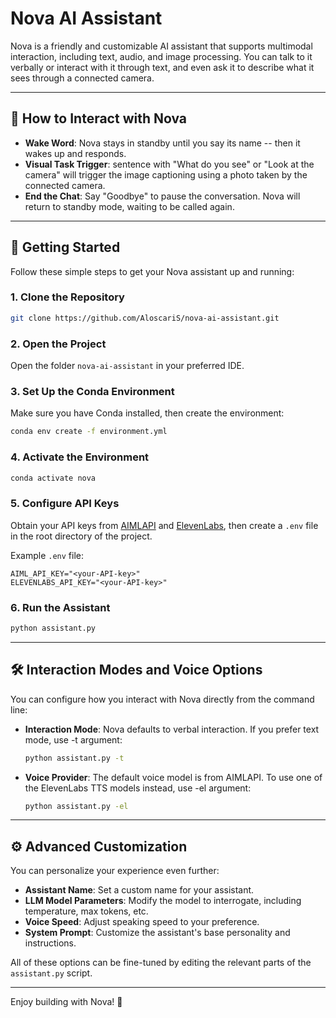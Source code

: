 # Nova AI Assistant

Nova is a friendly and customizable AI assistant that supports multimodal interaction, including text, audio, and image processing. You can talk to it verbally or interact with it through text, and even ask it to describe what it sees through a connected camera. 

---

## 🤖 How to Interact with Nova

* **Wake Word**: Nova stays in standby until you say its name -- then it wakes up and responds.
* **Visual Task Trigger**: sentence with "What do you see" or "Look at the camera" will trigger the image captioning using a photo taken by the connected camera.
* **End the Chat**: Say "Goodbye" to pause the conversation. Nova will return to standby mode, waiting to be called again.

---

## 🚀 Getting Started

Follow these simple steps to get your Nova assistant up and running:

### 1. Clone the Repository

```bash
git clone https://github.com/AloscariS/nova-ai-assistant.git
```

### 2. Open the Project

Open the folder `nova-ai-assistant` in your preferred IDE.

### 3. Set Up the Conda Environment

Make sure you have Conda installed, then create the environment:

```bash
conda env create -f environment.yml
```

### 4. Activate the Environment

```bash
conda activate nova
```

### 5. Configure API Keys

Obtain your API keys from [AIMLAPI](https://aimlapi.com) and [ElevenLabs](https://elevenlabs.io), then create a `.env` file in the root directory of the project.

Example `.env` file:

```
AIML_API_KEY="<your-API-key>"
ELEVENLABS_API_KEY="<your-API-key>"
```

### 6. Run the Assistant

```bash
python assistant.py
```

---

## 🛠️ Interaction Modes and Voice Options

You can configure how you interact with Nova directly from the command line:

* **Interaction Mode**: Nova defaults to verbal interaction. If you prefer text mode, use -t argument:

  ```bash
  python assistant.py -t
  ```

* **Voice Provider**: The default voice model is from AIMLAPI. To use one of the ElevenLabs TTS models instead, use -el argument:

  ```bash
  python assistant.py -el
  ```

---

## ⚙️ Advanced Customization

You can personalize your experience even further:

* **Assistant Name**: Set a custom name for your assistant.
* **LLM Model Parameters**: Modify the model to interrogate, including temperature, max tokens, etc.
* **Voice Speed**: Adjust speaking speed to your preference.
* **System Prompt**: Customize the assistant's base personality and instructions.

All of these options can be fine-tuned by editing the relevant parts of the `assistant.py` script.

---

Enjoy building with Nova! 🌟
